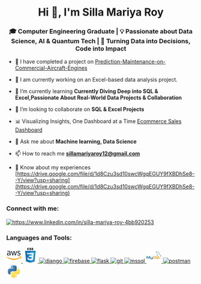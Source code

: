 <h1 align="center">Hi 👋, I'm Silla Mariya Roy</h1>
<h3 align="center">🎓 Computer Engineering Graduate | 💡 Passionate about Data Science, AI & Quantum Tech | 🚀 Turning Data into Decisions, Code into Impact</h3>

- 🔭  I have completed a project on [Prediction-Maintenance-on-Commercial-Aircraft-Engines](https://github.com/Silla03/Prediction-Maintenance-on-Commercial-Aircraft-Engines)
- 🔭  I am currently working on an Excel-based data analysis project.

- 🌱 I’m currently learning **Currently Diving Deep into SQL & Excel,Passionate About Real-World Data Projects & Collaboration**

- 👯 I’m looking to collaborate on **SQL & Excel Projects**

- 📊 Visualizing Insights, One Dashboard at a Time [Ecommerce Sales Dashboard](https://github.com/Silla03/ECOMMERCE-SALES-DASHBOARD)

- 💬 Ask me about **Machine learning, Data Science**

- 📫 How to reach me **sillamariyaroy12@gmail.com**

- 📄 Know about my experiences [https://drive.google.com/file/d/1d8Czu3sd10swcWgqEGUY9fXBDhSe8--Y/view?usp=sharing](https://drive.google.com/file/d/1d8Czu3sd10swcWgqEGUY9fXBDhSe8--Y/view?usp=sharing)

<h3 align="left">Connect with me:</h3>
<p align="left">
<a href="https://linkedin.com/in/https://www.linkedin.com/in/silla-mariya-roy-4bb920253" target="blank"><img align="center" src="https://raw.githubusercontent.com/rahuldkjain/github-profile-readme-generator/master/src/images/icons/Social/linked-in-alt.svg" alt="https://www.linkedin.com/in/silla-mariya-roy-4bb920253" height="30" width="40" /></a>
</p>

<h3 align="left">Languages and Tools:</h3>
<p align="left"> <a href="https://aws.amazon.com" target="_blank" rel="noreferrer"> <img src="https://raw.githubusercontent.com/devicons/devicon/master/icons/amazonwebservices/amazonwebservices-original-wordmark.svg" alt="aws" width="40" height="40"/> </a> <a href="https://www.w3schools.com/css/" target="_blank" rel="noreferrer"> <img src="https://raw.githubusercontent.com/devicons/devicon/master/icons/css3/css3-original-wordmark.svg" alt="css3" width="40" height="40"/> </a> <a href="https://www.djangoproject.com/" target="_blank" rel="noreferrer"> <img src="https://cdn.worldvectorlogo.com/logos/django.svg" alt="django" width="40" height="40"/> </a> <a href="https://firebase.google.com/" target="_blank" rel="noreferrer"> <img src="https://www.vectorlogo.zone/logos/firebase/firebase-icon.svg" alt="firebase" width="40" height="40"/> </a> <a href="https://flask.palletsprojects.com/" target="_blank" rel="noreferrer"> <img src="https://www.vectorlogo.zone/logos/pocoo_flask/pocoo_flask-icon.svg" alt="flask" width="40" height="40"/> </a> <a href="https://git-scm.com/" target="_blank" rel="noreferrer"> <img src="https://www.vectorlogo.zone/logos/git-scm/git-scm-icon.svg" alt="git" width="40" height="40"/> </a> <a href="https://www.microsoft.com/en-us/sql-server" target="_blank" rel="noreferrer"> <img src="https://www.svgrepo.com/show/303229/microsoft-sql-server-logo.svg" alt="mssql" width="40" height="40"/> </a> <a href="https://www.mysql.com/" target="_blank" rel="noreferrer"> <img src="https://raw.githubusercontent.com/devicons/devicon/master/icons/mysql/mysql-original-wordmark.svg" alt="mysql" width="40" height="40"/> </a> <a href="https://postman.com" target="_blank" rel="noreferrer"> <img src="https://www.vectorlogo.zone/logos/getpostman/getpostman-icon.svg" alt="postman" width="40" height="40"/> </a> <a href="https://www.python.org" target="_blank" rel="noreferrer"> <img src="https://raw.githubusercontent.com/devicons/devicon/master/icons/python/python-original.svg" alt="python" width="40" height="40"/> </a> </p>
